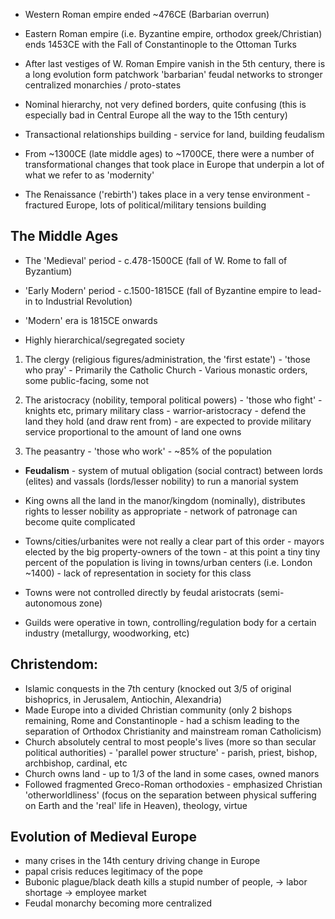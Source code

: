 - Western Roman empire ended ~476CE (Barbarian overrun)
- Eastern Roman empire (i.e. Byzantine empire, orthodox greek/Christian) ends 1453CE with the Fall of Constantinople to the Ottoman Turks
- After last vestiges of W. Roman Empire vanish in the 5th century, there is a long evolution form patchwork 'barbarian' feudal networks to stronger centralized monarchies / proto-states
- Nominal hierarchy, not very defined borders, quite confusing (this is especially bad in Central Europe all the way to the 15th century)
- Transactional relationships building - service for land, building feudalism

- From ~1300CE (late middle ages) to ~1700CE, there were a number of transformational changes that took place in Europe that underpin a lot of what we refer to as 'modernity' 
- The Renaissance ('rebirth') takes place in a very tense environment - fractured Europe, lots of political/military tensions building


## The Middle Ages

- The 'Medieval' period - c.478-1500CE (fall of W. Rome to fall of Byzantium)
- 'Early Modern' period - c.1500-1815CE (fall of Byzantine empire to lead-in to Industrial Revolution)
- 'Modern' era is 1815CE onwards

- Highly hierarchical/segregated society 


1.  The clergy (religious figures/administration, the 'first estate')
		- 'those who pray'
		- Primarily the Catholic Church
		- Various monastic orders, some public-facing, some not
		
2. The aristocracy (nobility, temporal political powers)
		- 'those who fight' - knights etc, primary military class
		- warrior-aristocracy - defend the land they hold (and draw rent from)
		- are expected to provide military service proportional to the amount of land one owns


3. The peasantry 
		- 'those who work'
		- ~85% of the population


- **Feudalism** - system of mutual obligation (social contract) between lords (elites) and vassals (lords/lesser nobility) to run a manorial system

- King owns all the land in the manor/kingdom (nominally), distributes rights to lesser nobility as appropriate - network of patronage can become quite complicated

- Towns/cities/urbanites were not really a clear part of this order - mayors elected by the big property-owners of the town - at this point a tiny tiny percent of the population is living in towns/urban centers (i.e. London ~1400) - lack of representation in society for this class

- Towns were not controlled directly by feudal aristocrats (semi-autonomous zone) 

- Guilds were operative in town, controlling/regulation body for a certain industry (metallurgy, woodworking, etc)


## Christendom:

- Islamic conquests in the 7th century (knocked out 3/5 of original bishoprics, in Jerusalem, Antiochin, Alexandria)
- Made Europe into a divided Christian community (only 2 bishops remaining, Rome and Constantinople - had a schism leading to the separation of Orthodox Christianity and mainstream roman Catholicism)
- Church absolutely central to most people's lives (more so than secular political authorities) - 'parallel power structure' - parish, priest, bishop, archbishop, cardinal, etc
- Church owns land - up to 1/3 of the land in some cases, owned manors
- Followed fragmented Greco-Roman orthodoxies - emphasized Christian 'otherworldliness' (focus on the separation between physical suffering on Earth and the 'real' life in Heaven), theology, virtue


## Evolution of Medieval Europe

- many crises in the 14th century driving change in Europe
- papal crisis reduces legitimacy of the pope
- Bubonic plague/black death kills a stupid number of people, -> labor shortage -> employee market
- Feudal monarchy becoming more centralized


